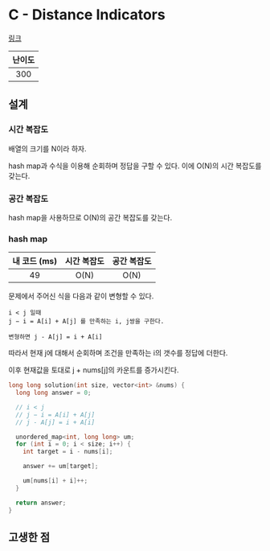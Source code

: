# C - Distance Indicators

[링크](https://atcoder.jp/contests/abc417/tasks/abc417_c)

| 난이도 |
| :----: |
|  300   |

## 설계

### 시간 복잡도

배열의 크기를 N이라 하자.

hash map과 수식을 이용해 순회하며 정답을 구할 수 있다. 이에 O(N)의 시간 복잡도를 갖는다.

### 공간 복잡도

hash map을 사용하므로 O(N)의 공간 복잡도를 갖는다.

### hash map

| 내 코드 (ms) | 시간 복잡도 | 공간 복잡도 |
| :----------: | :---------: | :---------: |
|      49      |    O(N)     |    O(N)     |

문제에서 주어신 식을 다음과 같이 변형할 수 있다.

```text
i < j 일때
j − i = A[i] + A[j] 를 만족하는 i, j쌍을 구한다.

변형하면 j - A[j] = i + A[i]
```

따라서 현재 j에 대해서 순회하며 조건을 만족하는 i의 갯수를 정답에 더한다.

이후 현재값을 토대로 j + nums[j]의 카운트를 증가시킨다.

```cpp
long long solution(int size, vector<int> &nums) {
  long long answer = 0;

  // i < j
  // j − i = A[i] + A[j]
  // j - A[j] = i + A[i]

  unordered_map<int, long long> um;
  for (int i = 0; i < size; i++) {
    int target = i - nums[i];

    answer += um[target];

    um[nums[i] + i]++;
  }

  return answer;
}
```

## 고생한 점
